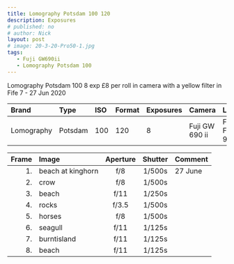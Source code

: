 ```yaml
---
title: Lomography Potsdam 100 120
description: Exposures
# published: no
# author: Nick
layout: post
# image: 20-3-20-Pro50-1.jpg
tags:
   - Fuji GW690ii
   - Lomography Potsdam 100
---
```

Lomography Potsdam 100 8 exp £8 per roll in camera with a yellow filter in Fife 7 - 27 Jun 2020

Brand|Type|ISO|Format|Exposures|Camera|Lens
:----|:---|:--|:-----|:--------|:-----|:----
Lomography| Potsdam |100|120|8|Fuji GW 690 ii|Fixed Fuji 90mm

Frame|Image|Aperture|Shutter|Comment
----:|:----|:----:|:----:|:------ 
1.|beach at kinghorn|f/8|1/500s|27 June
2.|crow|f/8|1/500s
3.|beach|f/11|1/250s
4.|rocks|f/3.5|1/500s
5.|horses|f/8|1/500s
6.|seagull|f/11|1/125s
7.|burntisland|f/11|1/125s
8.|beach|f/11|1/125s
